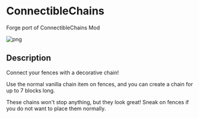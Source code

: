 # ConnectibleChains
Forge port of ConnectibleChains Mod

![png](https://raw.githubusercontent.com/legoatoom/ConnectibleChains/master/src/main/resources/assets/logo.png)

## Description
Connect your fences with a decorative chain!

Use the normal vanilla chain item on fences, and you can create a chain for up to 7 blocks long. 

These chains won't stop anything, but they look great!
Sneak on fences if you do not want to place them normally.